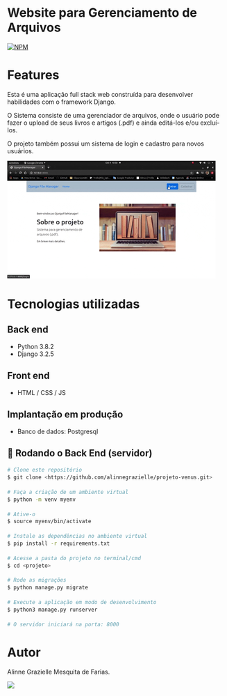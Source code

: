 # Website para Gerenciamento de Arquivos 

[![NPM](https://img.shields.io/npm/l/react)](https://github.com/alinnegrazielle/DjangoFileManager/blob/main/LICENSE) 

# Features

Esta é uma aplicação full stack web construída para desenvolver habilidades com o framework Django. 

O Sistema consiste de uma gerenciador de arquivos, onde o usuário pode fazer o upload de seus livros e artigos (.pdf) e ainda editá-los e/ou excluí-los. 

O projeto também possui um sistema de login e cadastro para novos usuários.

![](https://github.com/alinnegrazielle/DjangoFileManager/blob/main/django.gif)


# Tecnologias utilizadas
## Back end
- Python 3.8.2
- Django 3.2.5

## Front end
- HTML / CSS / JS 

## Implantação em produção
- Banco de dados: Postgresql

## 🎲 Rodando o Back End (servidor)

```bash
# Clone este repositório
$ git clone <https://github.com/alinnegrazielle/projeto-venus.git>

# Faça a criação de um ambiente virtual
$ python -m venv myenv

# Ative-o
$ source myenv/bin/activate

# Instale as dependências no ambiente virtual
$ pip install -r requirements.txt

# Acesse a pasta do projeto no terminal/cmd
$ cd <projeto>

# Rode as migrações
$ python manage.py migrate

# Execute a aplicação em modo de desenvolvimento
$ python3 manage.py runserver

# O servidor iniciará na porta: 8000
```


# Autor

Alinne Grazielle Mesquita de Farias.


 [<img src="https://img.shields.io/badge/linkedin-%230077B5.svg?&style=for-the-badge&logo=linkedin&logoColor=white" />](https://www.linkedin.com/in/alinnegrazielle/)

